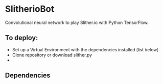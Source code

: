 # SlitherioBot
Convolutional neural network to play Slither.io with Python TensorFlow.
## To deploy:
- Set up a Virtual Environment with the dependencies installed (list below)
- Clone repository or download slither.py
- 

## Dependencies
